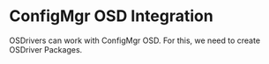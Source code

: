 # ConfigMgr OSD Integration

OSDrivers can work with ConfigMgr OSD.  For this, we need to create OSDriver Packages.

